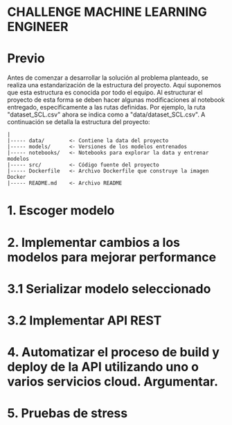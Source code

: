 # CHALLENGE MACHINE LEARNING ENGINEER

# Previo
Antes de comenzar a desarrollar la solución al problema planteado, se realiza una estandarización de la estructura del proyecto. Aquí suponemos que esta estructura es conocida por todo el equipo. Al estructurar el proyecto de esta forma se deben hacer algunas modificaciones al notebook entregado, específicamente a las rutas definidas. Por ejemplo, la ruta "dataset_SCL.csv" ahora se indica como a "data/dataset_SCL.csv". A continuación se detalla la estructura del proyecto:

    |
    |----- data/        <- Contiene la data del proyecto 
    |----- models/      <- Versiones de los modelos entrenados
    |----- notebooks/   <- Notebooks para explorar la data y entrenar modelos
    |----- src/         <- Código fuente del proyecto
    |----- Dockerfile   <- Archivo Dockerfile que construye la imagen Docker
    |----- README.md    <- Archivo README

# 1. Escoger modelo 
# 2. Implementar cambios a los modelos para mejorar performance
# 3.1 Serializar modelo seleccionado
# 3.2 Implementar API REST
# 4. Automatizar el proceso de build y deploy de la API utilizando uno o varios servicios cloud. Argumentar.
# 5. Pruebas de stress